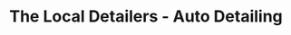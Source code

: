 ---
title: "The Local Detailers - Auto Detailing"
url: /calgary/the-local-detailers-auto-detailing/
shop: car repair
---